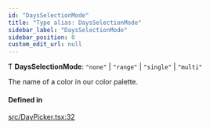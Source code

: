 ```yaml
---
id: "DaysSelectionMode"
title: "Type alias: DaysSelectionMode"
sidebar_label: "DaysSelectionMode"
sidebar_position: 0
custom_edit_url: null
---
```


Ƭ **DaysSelectionMode**: ``"none"`` \| ``"range"`` \| ``"single"`` \| ``"multi"``

The name of a color in our color palette.

#### Defined in

[src/DayPicker.tsx:32](https://github.com/gpbl/react-day-picker/blob/cd80be68f/src/DayPicker.tsx#L32)

